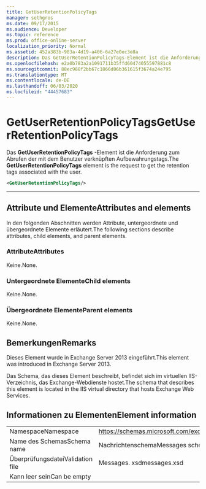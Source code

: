 ```yaml
---
title: GetUserRetentionPolicyTags
manager: sethgros
ms.date: 09/17/2015
ms.audience: Developer
ms.topic: reference
ms.prod: office-online-server
localization_priority: Normal
ms.assetid: 452a383b-983a-4d19-a406-6a27e0ec3e8a
description: Das GetUserRetentionPolicyTags-Element ist die Anforderung zum Abrufen der mit dem Benutzer verknüpften Aufbewahrungstags.
ms.openlocfilehash: e2a0b783a2a1091711b35ffd60474055597881c8
ms.sourcegitcommit: 88ec988f2bb67c1866d06b361615f3674a24e795
ms.translationtype: MT
ms.contentlocale: de-DE
ms.lasthandoff: 06/03/2020
ms.locfileid: "44457683"
---
```

# <a name="getuserretentionpolicytags"></a><span data-ttu-id="e3597-103">GetUserRetentionPolicyTags</span><span class="sxs-lookup"><span data-stu-id="e3597-103">GetUserRetentionPolicyTags</span></span>

<span data-ttu-id="e3597-104">Das **GetUserRetentionPolicyTags** -Element ist die Anforderung zum Abrufen der mit dem Benutzer verknüpften Aufbewahrungstags.</span><span class="sxs-lookup"><span data-stu-id="e3597-104">The **GetUserRetentionPolicyTags** element is the request to get the retention tags associated with the user.</span></span> 
  
```XML
<GetUserRetentionPolicyTags/>

```

 ****
## <a name="attributes-and-elements"></a><span data-ttu-id="e3597-105">Attribute und Elemente</span><span class="sxs-lookup"><span data-stu-id="e3597-105">Attributes and elements</span></span>

<span data-ttu-id="e3597-106">In den folgenden Abschnitten werden Attribute, untergeordnete und übergeordnete Elemente erläutert.</span><span class="sxs-lookup"><span data-stu-id="e3597-106">The following sections describe attributes, child elements, and parent elements.</span></span>
  
### <a name="attributes"></a><span data-ttu-id="e3597-107">Attribute</span><span class="sxs-lookup"><span data-stu-id="e3597-107">Attributes</span></span>

<span data-ttu-id="e3597-108">Keine.</span><span class="sxs-lookup"><span data-stu-id="e3597-108">None.</span></span>
  
### <a name="child-elements"></a><span data-ttu-id="e3597-109">Untergeordnete Elemente</span><span class="sxs-lookup"><span data-stu-id="e3597-109">Child elements</span></span>

<span data-ttu-id="e3597-110">Keine.</span><span class="sxs-lookup"><span data-stu-id="e3597-110">None.</span></span>
  
### <a name="parent-elements"></a><span data-ttu-id="e3597-111">Übergeordnete Elemente</span><span class="sxs-lookup"><span data-stu-id="e3597-111">Parent elements</span></span>

<span data-ttu-id="e3597-112">Keine.</span><span class="sxs-lookup"><span data-stu-id="e3597-112">None.</span></span>
  
## <a name="remarks"></a><span data-ttu-id="e3597-113">Bemerkungen</span><span class="sxs-lookup"><span data-stu-id="e3597-113">Remarks</span></span>

<span data-ttu-id="e3597-114">Dieses Element wurde in Exchange Server 2013 eingeführt.</span><span class="sxs-lookup"><span data-stu-id="e3597-114">This element was introduced in Exchange Server 2013.</span></span>
  
<span data-ttu-id="e3597-115">Das Schema, das dieses Element beschreibt, befindet sich im virtuellen IIS-Verzeichnis, das Exchange-Webdienste hostet.</span><span class="sxs-lookup"><span data-stu-id="e3597-115">The schema that describes this element is located in the IIS virtual directory that hosts Exchange Web Services.</span></span>
  
## <a name="element-information"></a><span data-ttu-id="e3597-116">Informationen zu Elementen</span><span class="sxs-lookup"><span data-stu-id="e3597-116">Element information</span></span>

|||
|:-----|:-----|
|<span data-ttu-id="e3597-117">Namespace</span><span class="sxs-lookup"><span data-stu-id="e3597-117">Namespace</span></span>  <br/> |https://schemas.microsoft.com/exchange/services/2006/messages  <br/> |
|<span data-ttu-id="e3597-118">Name des Schemas</span><span class="sxs-lookup"><span data-stu-id="e3597-118">Schema name</span></span>  <br/> |<span data-ttu-id="e3597-119">Nachrichtenschema</span><span class="sxs-lookup"><span data-stu-id="e3597-119">Messages schema</span></span>  <br/> |
|<span data-ttu-id="e3597-120">Überprüfungsdatei</span><span class="sxs-lookup"><span data-stu-id="e3597-120">Validation file</span></span>  <br/> |<span data-ttu-id="e3597-121">Messages. xsd</span><span class="sxs-lookup"><span data-stu-id="e3597-121">messages.xsd</span></span>  <br/> |
|<span data-ttu-id="e3597-122">Kann leer sein</span><span class="sxs-lookup"><span data-stu-id="e3597-122">Can be empty</span></span>  <br/> ||
   

